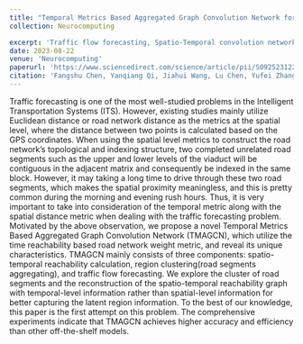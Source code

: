 ```yaml
---
title: "Temporal Metrics Based Aggregated Graph Convolution Network for traffic forecasting"
collection: Neurocomputing

excerpt: 'Traffic flow forecasting, Spatio-Temporal convolution network, Intelligent Transportation System, Reachable region Temporal metric'
date: 2023-08-22
venue: 'Neurocomputing'
paperurl: 'https://www.sciencedirect.com/science/article/pii/S0925231223007853'
citation: 'Fangshu Chen, Yanqiang Qi, Jiahui Wang, Lu Chen, Yufei Zhang, Linxiang Shi. Temporal metrics based aggregated graph convolution network for traffic forecasting[J]. Neurocomputing, 2023, 556: 126662.'
---
```


Traffic forecasting is one of the most well-studied problems in the Intelligent Transportation Systems (ITS). However, existing studies mainly utilize Euclidean distance or road network distance as the metrics at the spatial level, where the distance between two points is calculated based on the GPS coordinates. When using the spatial level metrics to construct the road network’s topological and indexing structure, two completed unrelated road segments such as the upper and lower levels of the viaduct will be contiguous in the adjacent matrix and consequently be indexed in the same block. However, it may taking a long time to drive through these two road segments, which makes the spatial proximity meaningless, and this is pretty common during the morning and evening rush hours. Thus, it is very important to take into consideration of the temporal metric along with the spatial distance metric when dealing with the traffic forecasting problem. Motivated by the above observation, we propose a novel Temporal Metrics Based Aggregated Graph Convolution Network (TMAGCN), which utilize the time reachability based road network weight metric, and reveal its unique characteristics. TMAGCN mainly consists of three components: spatio-temporal reachability calculation, region clustering(road segments aggregating), and traffic flow forecasting. We explore the cluster of road segments and the reconstruction of the spatio-temporal reachability graph with temporal-level information rather than spatial-level information for better capturing the latent region information. To the best of our knowledge, this paper is the first attempt on this problem. The comprehensive experiments indicate that TMAGCN achieves higher accuracy and efficiency than other off-the-shelf models.

